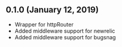 ## 0.1.0 (January 12, 2019)
  - Wrapper for httpRouter
  - Added middleware support for newrelic
  - Added middleware support for bugsnag


